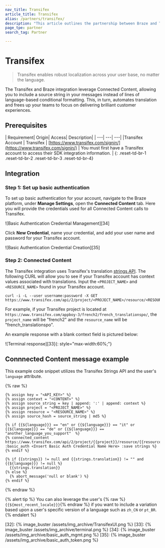 ```yaml
---
nav_title: Transifex
article_title: Transifex
alias: /partners/transifex/
description: "This article outlines the partnership between Braze and Transifex, a localization platform that allows you to automate translation freeing up your teams to focus on delivering brilliant customer experiences."
page_tpe: partner
search_tag: Partner

---
```


# Transifex

> Transifex enables robust localization across your user base, no matter the language. 

The Transifex and Braze integration leverage Connected Content, allowing you to include a source string in your messages instead of lines of language-based conditional formatting. This, in turn, automates translation and frees up your teams to focus on delivering brilliant customer experiences.

## Prerequisites

| Requirement| Origin| Access| Description|
| ---| ---| ---|
|Transifex Account | Transifex | [https://www.transifex.com/signin/](https://www.transifex.com/signin/) | You must first have a Transifex account to access their SDK integration information. |
{: .reset-td-br-1 .reset-td-br-2 .reset-td-br-3  .reset-td-br-4}

## Integration

### Step 1: Set up basic authentication

To set up basic authentication for your account, navigate to the Braze platform, under __Manage Settings__, open the __Connected Content__ tab. Here you will provide the credentials used for all Connected Content calls to Transifex.

![Basic Authentication Credential Management][34]

Click __New Credential__, name your credential, and add your user name and password for your Transifex account.

![Basic Authentication Credential Creation][35]

### Step 2: Connected Content

The Transifex integration uses Transifex's translation [strings API][31]. The following CURL will allow you to see if your Transifex account has context values associated with translations. Input the `<PROJECT_NAME>` and `<RESOURCE_NAME>` found in your Transifex account. 

```
curl -i -L --user username:password -X GET https://www.transifex.com/api/2/project/<PROJECT_NAME>/resource/<RESOURCE_NAME>/translation/en/strings
```

For example, if your Transifex project is located at `https://www.transifex.com/appboy-3/french2/french_translationspo/`, the `project_name` will be "french2" and the `resource_name` will be "french_translationspo".

An example response with a blank context field is pictured below:

![Terminal response][33]{: style="max-width:60%;"}

## Connnected Content message example

This example code snippet utilizes the Transifex Strings API and the user's `language` attribute. 

{% raw %}
```
{% assign key = "<API_KEY>" %}
{% assign context = "<CONTENT>" %}
{% assign source_string = key | append: ':' | append: context %}
{% assign project = "<PROJECT_NAME>" %}
{% assign resource = "<RESOURCE_NAME>" %}
{% assign source_hash = source_string | md5 %}

{% if {{${language}}} == "en" or {{${language}}} == "it" or {{${language}}} == "de" or {{${language}}} == "another_language_you_support"  %}
{% connected_content https://www.transifex.com/api/2/project/{{project}}/resource/{{resource}}/translation/{{${language}}}/string/{{source_hash}}/ :basic_auth <Insert Basic Auth Credential Name Here> :save strings %}
{% endif %}

{% if {{strings}} != null and {{strings.translation}} != "" and {{${language}}} != null %}
  {{strings.translation}}
{% else %}
  {% abort_message('null or blank') %}
{% endif %}
```
{% endraw %}

{% alert tip %}
You can also leverage the user's {% raw %}`{{${most_recent_locale}}}`{% endraw %} if you want to include a variation based upon a user's specific version of a language such as `zh_CN` or `pt_BR`.
{% endalert %}


[16]: [success@braze.com](mailto:success@braze.com)
[31]: https://docs.transifex.com/api/translation-strings
[32]: {% image_buster /assets/img_archive/TransifexUI.png %}
[33]: {% image_buster /assets/img_archive/terminal.png %}
[34]: {% image_buster /assets/img_archive/basic_auth_mgmt.png %}
[35]: {% image_buster /assets/img_archive/basic_auth_token.png %}